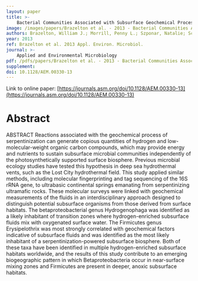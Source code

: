 ```yaml
---
layout: paper
title: >-
    Bacterial Communities Associated with Subsurface Geochemical Processes in Continental Serpentinite Springs
image: /images/papers/Brazelton et al. - 2013 - Bacterial Communities Associated with Subsurface G.png
authors: Brazelton, William J.; Morrill, Penny L.; Szponar, Natalie; Schrenk, Matthew O.
year: 2013
ref: Brazelton et al. 2013 Appl. Environ. Microbiol.
journal: >-
    Applied and Environmental Microbiology
pdf: /pdfs/papers/Brazelton et al. - 2013 - Bacterial Communities Associated with Subsurface G.pdf
supplement: 
doi: 10.1128/AEM.00330-13
---
```


Link to online paper: [https://journals.asm.org/doi/10.1128/AEM.00330-13](https://journals.asm.org/doi/10.1128/AEM.00330-13)

# Abstract

ABSTRACT                            Reactions associated with the geochemical process of serpentinization can generate copious quantities of hydrogen and low-molecular-weight organic carbon compounds, which may provide energy and nutrients to sustain subsurface microbial communities independently of the photosynthetically supported surface biosphere. Previous microbial ecology studies have tested this hypothesis in deep sea hydrothermal vents, such as the Lost City hydrothermal field. This study applied similar methods, including molecular fingerprinting and tag sequencing of the 16S rRNA gene, to ultrabasic continental springs emanating from serpentinizing ultramafic rocks. These molecular surveys were linked with geochemical measurements of the fluids in an interdisciplinary approach designed to distinguish potential subsurface organisms from those derived from surface habitats. The betaproteobacterial genus               Hydrogenophaga               was identified as a likely inhabitant of transition zones where hydrogen-enriched subsurface fluids mix with oxygenated surface water. The               Firmicutes               genus               Erysipelothrix               was most strongly correlated with geochemical factors indicative of subsurface fluids and was identified as the most likely inhabitant of a serpentinization-powered subsurface biosphere. Both of these taxa have been identified in multiple hydrogen-enriched subsurface habitats worldwide, and the results of this study contribute to an emerging biogeographic pattern in which               Betaproteobacteria               occur in near-surface mixing zones and               Firmicutes               are present in deeper, anoxic subsurface habitats.


